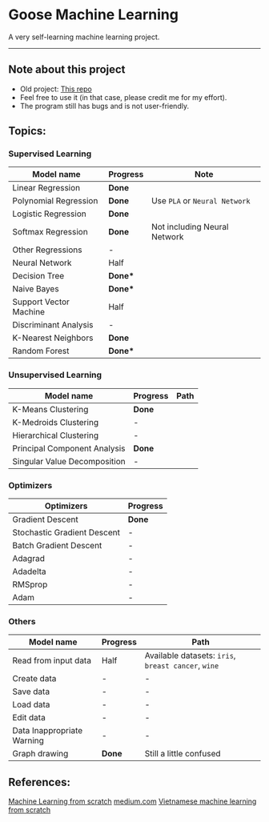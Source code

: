 # Goose Machine Learning
A very self-learning machine learning project.
___
## Note about this project
- Old project: [This repo](https://github.com/TheUltraBadDuck/duck-ml/tree/main)
- Feel free to use it (in that case, please credit me for my effort).
- The program still has bugs and is not user-friendly.

## Topics:

### Supervised Learning

| Model name              | Progress | Note             |
|-------------------------|----------|------------------|
| Linear Regression       | **Done** | 
| Polynomial Regression   | **Done** | Use `PLA` or `Neural Network`
| Logistic Regression     | **Done** | 
| Softmax Regression      | **Done** | Not including Neural Network
| Other Regressions       | -        | 
| Neural Network          | Half     | 
| Decision Tree           | **Done\*** | 
| Naive Bayes             | **Done\*** | 
| Support Vector Machine  | Half     |
| Discriminant Analysis   | -        |
| K-Nearest Neighbors     | **Done** |
| Random Forest           | **Done\*** |

### Unsupervised Learning

| Model name                   | Progress | Path             |
|------------------------------|----------|------------------|
| K-Means Clustering           | **Done** |
| K-Medroids Clustering        | -        |
| Hierarchical Clustering      | -        |
| Principal Component Analysis | **Done** |
| Singular Value Decomposition | -        |

### Optimizers

| Optimizers                  | Progress |
|-----------------------------|----------|
| Gradient Descent            | **Done** |
| Stochastic Gradient Descent | -        |
| Batch Gradient Descent      | -        |
| Adagrad                     | -        |
| Adadelta                    | -        |
| RMSprop                     | -        |
| Adam                        | -        |

### Others

| Model name                    | Progress | Path             |
|-------------------------------|----------|------------------|
| Read from input data          | Half     | Available datasets: `iris`, `breast cancer`, `wine`
| Create data                   | -        | -
| Save data                     | -        | -
| Load data                     | -        | -
| Edit data                     | -        | -
| Data Inappropriate Warning    | -        | -
| Graph drawing                 | **Done** | Still a little confused

## References:
[Machine Learning from scratch](https://youtu.be/rLOyrWV8gmA)
[medium.com](https://medium.com/analytics-vidhya/this-blog-post-aims-at-explaining-the-behavior-of-different-algorithms-for-optimizing-gradient-46159a97a8c1)
[Vietnamese machine learning from scratch](https://machinelearningcoban.com/)



